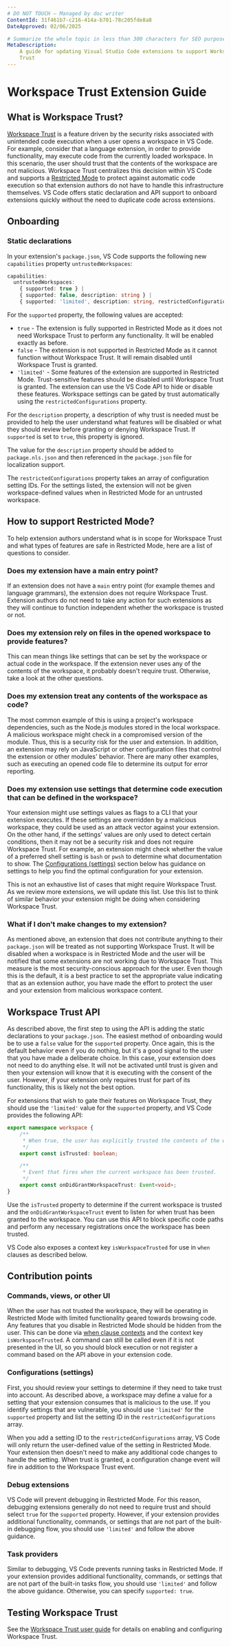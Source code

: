 ```yaml
---
# DO NOT TOUCH — Managed by doc writer
ContentId: 31f461b7-c216-414a-b701-78c205fde8a8
DateApproved: 02/06/2025

# Summarize the whole topic in less than 300 characters for SEO purpose
MetaDescription:
    A guide for updating Visual Studio Code extensions to support Workspace
    Trust
---
```


# Workspace Trust Extension Guide

## What is Workspace Trust?

[Workspace Trust](/docs/editor/workspace-trust) is a feature driven by the
security risks associated with unintended code execution when a user opens a
workspace in VS Code. For example, consider that a language extension, in order
to provide functionality, may execute code from the currently loaded workspace.
In this scenario, the user should trust that the contents of the workspace are
not malicious. Workspace Trust centralizes this decision within VS Code and
supports a [Restricted Mode](/docs/editor/workspace-trust#_restricted-mode) to
protect against automatic code execution so that extension authors do not have
to handle this infrastructure themselves. VS Code offers static declaration and
API support to onboard extensions quickly without the need to duplicate code
across extensions.

## Onboarding

### Static declarations

In your extension's `package.json`, VS Code supports the following new
`capabilities` property `untrustedWorkspaces`:

```typescript
capabilities:
  untrustedWorkspaces:
    { supported: true } |
    { supported: false, description: string } |
    { supported: 'limited', description: string, restrictedConfigurations?: string[] }
```

For the `supported` property, the following values are accepted:

- `true` - The extension is fully supported in Restricted Mode as it does not
  need Workspace Trust to perform any functionality. It will be enabled exactly
  as before.
- `false` - The extension is not supported in Restricted Mode as it cannot
  function without Workspace Trust. It will remain disabled until Workspace
  Trust is granted.
- `'limited'` - Some features of the extension are supported in Restricted Mode.
  Trust-sensitive features should be disabled until Workspace Trust is granted.
  The extension can use the VS Code API to hide or disable these features.
  Workspace settings can be gated by trust automatically using the
  `restrictedConfigurations` property.

For the `description` property, a description of why trust is needed must be
provided to help the user understand what features will be disabled or what they
should review before granting or denying Workspace Trust. If `supported` is set
to `true`, this property is ignored.

The value for the `description` property should be added to `package.nls.json`
and then referenced in the `package.json` file for localization support.

The `restrictedConfigurations` property takes an array of configuration setting
IDs. For the settings listed, the extension will not be given workspace-defined
values when in Restricted Mode for an untrusted workspace.

## How to support Restricted Mode?

To help extension authors understand what is in scope for Workspace Trust and
what types of features are safe in Restricted Mode, here are a list of questions
to consider.

### Does my extension have a main entry point?

If an extension does not have a `main` entry point (for example themes and
language grammars), the extension does not require Workspace Trust. Extension
authors do not need to take any action for such extensions as they will continue
to function independent whether the workspace is trusted or not.

### Does my extension rely on files in the opened workspace to provide features?

This can mean things like settings that can be set by the workspace or actual
code in the workspace. If the extension never uses any of the contents of the
workspace, it probably doesn't require trust. Otherwise, take a look at the
other questions.

### Does my extension treat any contents of the workspace as code?

The most common example of this is using a project's workspace dependencies,
such as the Node.js modules stored in the local workspace. A malicious workspace
might check in a compromised version of the module. Thus, this is a security
risk for the user and extension. In addition, an extension may rely on
JavaScript or other configuration files that control the extension or other
modules' behavior. There are many other examples, such as executing an opened
code file to determine its output for error reporting.

### Does my extension use settings that determine code execution that can be defined in the workspace?

Your extension might use settings values as flags to a CLI that your extension
executes. If these settings are overridden by a malicious workspace, they could
be used as an attack vector against your extension. On the other hand, if the
settings' values are only used to detect certain conditions, then it may not be
a security risk and does not require Workspace Trust. For example, an extension
might check whether the value of a preferred shell setting is `bash` or `pwsh`
to determine what documentation to show. The
[Configurations (settings)](#configurations-settings) section below has guidance
on settings to help you find the optimal configuration for your extension.

This is not an exhaustive list of cases that might require Workspace Trust. As
we review more extensions, we will update this list. Use this list to think of
similar behavior your extension might be doing when considering Workspace Trust.

### What if I don't make changes to my extension?

As mentioned above, an extension that does not contribute anything to their
`package.json` will be treated as not supporting Workspace Trust. It will be
disabled when a workspace is in Restricted Mode and the user will be notified
that some extensions are not working due to Workspace Trust. This measure is the
most security-conscious approach for the user. Even though this is the default,
it is a best practice to set the appropriate value indicating that as an
extension author, you have made the effort to protect the user and your
extension from malicious workspace content.

## Workspace Trust API

As described above, the first step to using the API is adding the static
declarations to your `package.json`. The easiest method of onboarding would be
to use a `false` value for the `supported` property. Once again, this is the
default behavior even if you do nothing, but it's a good signal to the user that
you have made a deliberate choice. In this case, your extension does not need to
do anything else. It will not be activated until trust is given and then your
extension will know that it is executing with the consent of the user. However,
if your extension only requires trust for part of its functionality, this is
likely not the best option.

For extensions that wish to gate their features on Workspace Trust, they should
use the `'limited'` value for the `supported` property, and VS Code provides the
following API:

```typescript
export namespace workspace {
	/**
	 * When true, the user has explicitly trusted the contents of the workspace.
	 */
	export const isTrusted: boolean;

	/**
	 * Event that fires when the current workspace has been trusted.
	 */
	export const onDidGrantWorkspaceTrust: Event<void>;
}
```

Use the `isTrusted` property to determine if the current workspace is trusted
and the `onDidGrantWorkspaceTrust` event to listen for when trust has been
granted to the workspace. You can use this API to block specific code paths and
perform any necessary registrations once the workspace has been trusted.

VS Code also exposes a context key `isWorkspaceTrusted` for use in `when`
clauses as described below.

## Contribution points

### Commands, views, or other UI

When the user has not trusted the workspace, they will be operating in
Restricted Mode with limited functionality geared towards browsing code. Any
features that you disable in Restricted Mode should be hidden from the user.
This can be done via
[when clause contexts](/api/references/when-clause-contexts) and the context key
`isWorkspaceTrusted`. A command can still be called even if it is not presented
in the UI, so you should block execution or not register a command based on the
API above in your extension code.

### Configurations (settings)

First, you should review your settings to determine if they need to take trust
into account. As described above, a workspace may define a value for a setting
that your extension consumes that is malicious to the use. If you identify
settings that are vulnerable, you should use `'limited'` for the `supported`
property and list the setting ID in the `restrictedConfigurations` array.

When you add a setting ID to the `restrictedConfigurations` array, VS Code will
only return the user-defined value of the setting in Restricted Mode. Your
extension then doesn't need to make any additional code changes to handle the
setting. When trust is granted, a configuration change event will fire in
addition to the Workspace Trust event.

### Debug extensions

VS Code will prevent debugging in Restricted Mode. For this reason, debugging
extensions generally do not need to require trust and should select `true` for
the `supported` property. However, if your extension provides additional
functionality, commands, or settings that are not part of the built-in debugging
flow, you should use `'limited'` and follow the above guidance.

### Task providers

Similar to debugging, VS Code prevents running tasks in Restricted Mode. If your
extension provides additional functionality, commands, or settings that are not
part of the built-in tasks flow, you should use `'limited'` and follow the above
guidance. Otherwise, you can specify `supported: true`.

## Testing Workspace Trust

See the [Workspace Trust user guide](/docs/editor/workspace-trust) for details
on enabling and configuring Workspace Trust.
